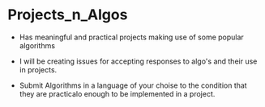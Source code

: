 # Projects_n_Algos
* Has meaningful and practical projects making use of some popular algorithms
* I will be creating issues for accepting responses to algo's and their use in projects.

* Submit Algorithms in a language of your choise to the condition that they are practicalo enough to be implemented in a project.


